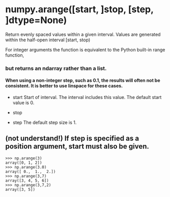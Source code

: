 # numpy.arange([start, ]stop, [step, ]dtype=None)
Return evenly spaced values within a given interval. Values are generated within the half-open interval [start, stop)

For integer arguments the function is equivalent to the Python built-in range function, 
### but returns an ndarray rather than a list.

#### When using a non-integer step, such as 0.1, the results will often not be consistent. It is better to use linspace for these cases.

- start
Start of interval. The interval includes this value. The default start value is 0.

- stop


- step
 The default step size is 1. 
 ## (not understand!) If step is specified as a position argument, start must also be given.




```
>>> np.arange(3)
array([0, 1, 2])
>>> np.arange(3.0)
array([ 0.,  1.,  2.])
>>> np.arange(3,7)
array([3, 4, 5, 6])
>>> np.arange(3,7,2)
array([3, 5])
```
